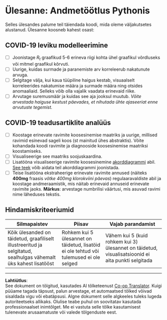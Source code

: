 <!--
CO_OP_TRANSLATOR_METADATA:
{
  "original_hash": "dc8f035ce92e4eaa078ab19caa68267a",
  "translation_date": "2025-10-11T15:20:38+00:00",
  "source_file": "2-Working-With-Data/07-python/assignment.md",
  "language_code": "et"
}
-->
# Ülesanne: Andmetöötlus Pythonis

Selles ülesandes palume teil täiendada koodi, mida oleme väljakutsetes alustanud. Ülesanne koosneb kahest osast:

## COVID-19 leviku modelleerimine

 - [ ] Joonistage *R<sub>t</sub>* graafikud 5-6 erineva riigi kohta ühel graafikul võrdluseks või mitmel graafikul kõrvuti.
 - [ ] Uurige, kuidas surmade ja paranemiste arv korreleerub nakatunute arvuga.
 - [ ] Selgitage välja, kui kaua tüüpiline haigus kestab, visuaalselt korreleerides nakatumise määra ja surmade määra ning otsides anomaaliaid. Selleks võib olla vajalik vaadata erinevaid riike.
 - [ ] Arvutage suremusmäär ja kuidas see aja jooksul muutub. *Võite arvestada haiguse kestust päevades, et nihutada ühte ajaseeriat enne arvutuste tegemist.*

## COVID-19 teadusartiklite analüüs

- [ ] Koostage erinevate ravimite koosesinemise maatriks ja uurige, millised ravimid esinevad sageli koos (st mainitud ühes abstraktis). Võite kohandada koodi ravimite ja diagnooside koosesinemise maatriksi koostamiseks.
- [ ] Visualiseerige see maatriks soojuskaardina.
- [ ] Lisatööna visualiseerige ravimite koosesinemine [akorddiagrammi](https://en.wikipedia.org/wiki/Chord_diagram) abil. [See teek](https://pypi.org/project/chord/) võib aidata teil akorddiagrammi joonistada.
- [ ] Teise lisatööna ekstraheerige erinevate ravimite annused (näiteks **400mg** fraasis *võtke 400mg klorokviini päevas*) regulaaravaldiste abil ja koostage andmeraamistik, mis näitab erinevaid annuseid erinevate ravimite jaoks. **Märkus**: arvestage numbrilisi väärtusi, mis asuvad ravimi nime läheduses tekstis.

## Hindamiskriteeriumid

Silmapaistev | Piisav | Vajab parandamist
--- | --- | -- |
Kõik ülesanded on täidetud, graafiliselt illustreeritud ja selgitatud, sealhulgas vähemalt üks kahest lisatööst | Rohkem kui 5 ülesannet on täidetud, lisatöid ei ole tehtud või tulemused ei ole selged | Vähem kui 5 (kuid rohkem kui 3) ülesannet on täidetud, visualisatsioonid ei aita punkti selgitada

---

**Lahtiütlus**:  
See dokument on tõlgitud, kasutades AI tõlketeenust [Co-op Translator](https://github.com/Azure/co-op-translator). Kuigi püüame tagada täpsust, palun arvestage, et automaatsed tõlked võivad sisaldada vigu või ebatäpsusi. Algne dokument selle algkeeles tuleks lugeda autoriteetseks allikaks. Olulise teabe puhul on soovitatav kasutada professionaalset inimtõlget. Me ei vastuta selle tõlke kasutamisest tulenevate arusaamatuste või valede tõlgenduste eest.